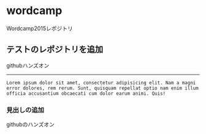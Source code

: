 # wordcamp
Wordcamp2015レポジトリ  

## テストのレポジトリを追加
githubハンズオン  

***

  `Lorem ipsum dolor sit amet, consectetur adipisicing elit. Nam a magni error dolores, rem rerum. Sunt, quisquam repellat optio nam enim illum officia accusantium obcaecati cum dolor earum animi. Quis!`


### 見出しの追加  
githubのハンズオン

